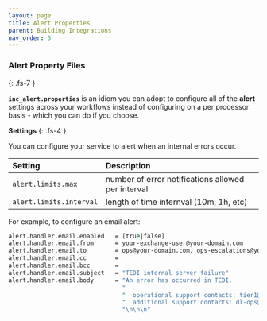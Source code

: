 ```yaml
---
layout: page
title: Alert Properties
parent: Building Integrations
nav_order: 5
---
```


### Alert Property Files
{: .fs-7 }

**`inc_alert.properties`** is an idiom you can adopt to configure all of the **alert** settings across your workflows instead of configuring on a per processor basis - which you can do if you choose.

**Settings**
{: .fs-4 }

You can configure your service to alert when an internal errors occur.

| **Setting**                    | **Description**          |
|:------------------------------|:--------------------------|
| `alert.limits.max`            | number of error notifications allowed per interval |
| `alert.limits.interval`       | length of time internval (10m, 1h, etc) |


For example, to configure an email alert:

```sh
alert.handler.email.enabled   = [true|false]
alert.handler.email.from      = your-exchange-user@your-domain.com
alert.handler.email.to        = ops@your-domain.com, ops-escalations@your-domain.com
alert.handler.email.cc        = 
alert.handler.email.bcc       = 
alert.handler.email.subject   = "TEDI internal server failure"
alert.handler.email.body      = "An error has occurred in TEDI.                          \n" \
                                "                                                        \n" \
                                "  operational support contacts: tier1@your-domain.com   \n" \
                                "  additional support contacts: dl-ops@your-domain.com   \n" \
                                "\n\n\n"
```